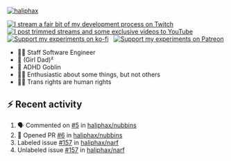 [![haliphax](https://pbs.twimg.com/profile_banners/458808076/1545597092/1500x500)](https://haliphax.dev)

[![I stream a fair bit of my development process on Twitch](https://img.shields.io/twitch/status/haliphax?logo=twitch&style=for-the-badge)](https://twitch.tv/haliphax) &nbsp; [![I post trimmed streams and some exclusive videos to YouTube](https://img.shields.io/badge/youtube-watch-f00?logo=youtube&style=for-the-badge)](https://youtube.com/@haliphax-) &nbsp; [![Support my experiments on ko-fi](https://img.shields.io/badge/kofi-support-ff5e5b?logo=ko-fi&style=for-the-badge)](https://ko-fi.com/haliphax) &nbsp; [![Support my experiments on Patreon](https://img.shields.io/badge/Patreon-support-F96854?logo=patreon&logoColor=white&style=for-the-badge)](https://patreon.com/haliphax)

- 👨‍💻 Staff Software Engineer
- 👶 (Girl Dad)²
- 👺 ADHD Goblin
- 🤷‍♂️ Enthusiastic about some things, but not others
- 🏳️‍⚧️ Trans rights are human rights

## ⚡ Recent activity

<!--START_SECTION:activity-->

1. 🗣 Commented on [#5](https://github.com/haliphax/nubbins/pull/5#issuecomment-3462822904) in [haliphax/nubbins](https://github.com/haliphax/nubbins)
2. 💪 Opened PR [#6](undefined) in [haliphax/nubbins](https://github.com/haliphax/nubbins)
3.  Labeled issue [#157](https://github.com/haliphax/narf/issues/157) in [haliphax/narf](https://github.com/haliphax/narf)
4.  Unlabeled issue [#157](https://github.com/haliphax/narf/issues/157) in [haliphax/narf](https://github.com/haliphax/narf)
<!--END_SECTION:activity-->


